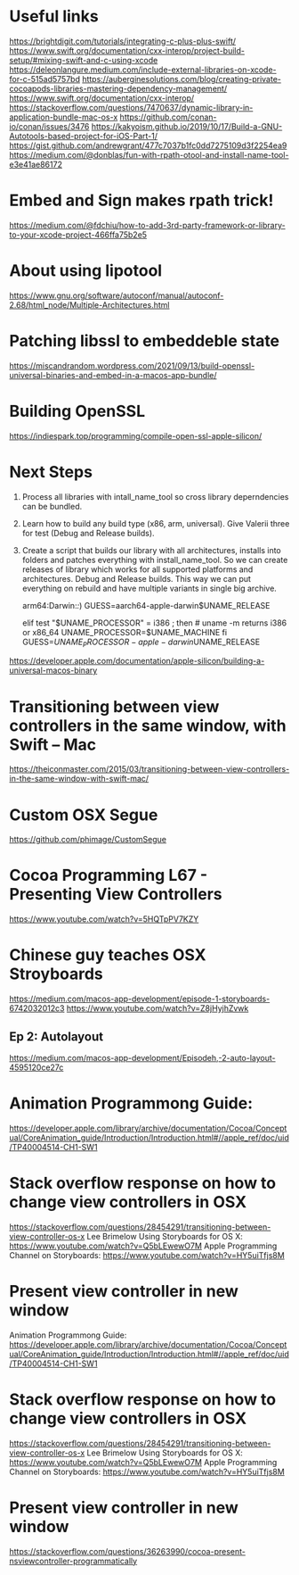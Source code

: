 

# Useful links
https://brightdigit.com/tutorials/integrating-c-plus-plus-swift/
https://www.swift.org/documentation/cxx-interop/project-build-setup/#mixing-swift-and-c-using-xcode
https://deleonlangure.medium.com/include-external-libraries-on-xcode-for-c-515ad5757bd
https://auberginesolutions.com/blog/creating-private-cocoapods-libraries-mastering-dependency-management/
https://www.swift.org/documentation/cxx-interop/
https://stackoverflow.com/questions/7470637/dynamic-library-in-application-bundle-mac-os-x
https://github.com/conan-io/conan/issues/3476
https://kakyoism.github.io/2019/10/17/Build-a-GNU-Autotools-based-project-for-iOS-Part-1/
https://gist.github.com/andrewgrant/477c7037b1fc0dd7275109d3f2254ea9
https://medium.com/@donblas/fun-with-rpath-otool-and-install-name-tool-e3e41ae86172

# Embed and Sign makes rpath trick!
https://medium.com/@fdchiu/how-to-add-3rd-party-framework-or-library-to-your-xcode-project-466ffa75b2e5

# About using lipotool
https://www.gnu.org/software/autoconf/manual/autoconf-2.68/html_node/Multiple-Architectures.html

# Patching libssl to embeddeble state
https://miscandrandom.wordpress.com/2021/09/13/build-openssl-universal-binaries-and-embed-in-a-macos-app-bundle/

# Building OpenSSL
https://indiespark.top/programming/compile-open-ssl-apple-silicon/

# Next Steps
1. Process all libraries with intall_name_tool so cross library deperndencies can be bundled.
2. Learn how to build any build type (x86, arm, universal). Give Valerii three for test (Debug and Release builds).
3. Create a script that builds our library with all architectures, installs into folders and patches everything with install_name_tool. So we can create releases of library which works for all supported platforms and architectures. Debug and Release builds. This way we can put everything on rebuild and have multiple variants in single big archive.


    arm64:Darwin:*:*)
        GUESS=aarch64-apple-darwin$UNAME_RELEASE
		
      elif test "$UNAME_PROCESSOR" = i386 ; then
            # uname -m returns i386 or x86_64
            UNAME_PROCESSOR=$UNAME_MACHINE
        fi
        GUESS=$UNAME_PROCESSOR-apple-darwin$UNAME_RELEASE		

https://developer.apple.com/documentation/apple-silicon/building-a-universal-macos-binary

# Transitioning between view controllers in the same window, with Swift – Mac
https://theiconmaster.com/2015/03/transitioning-between-view-controllers-in-the-same-window-with-swift-mac/

# Custom OSX Segue
https://github.com/phimage/CustomSegue

# Cocoa Programming L67 - Presenting View Controllers
https://www.youtube.com/watch?v=5HQTpPV7KZY

# Chinese guy teaches OSX Stroyboards
https://medium.com/macos-app-development/episode-1-storyboards-6742032012c3
https://www.youtube.com/watch?v=Z8jHyjhZvwk
## Ep 2: Autolayout
https://medium.com/macos-app-development/Episodeh,-2-auto-layout-4595120ce27c

#  Animation Programmong Guide:
https://developer.apple.com/library/archive/documentation/Cocoa/Conceptual/CoreAnimation_guide/Introduction/Introduction.html#//apple_ref/doc/uid/TP40004514-CH1-SW1

# Stack overflow response on how to change view controllers in OSX
https://stackoverflow.com/questions/28454291/transitioning-between-view-controller-os-x
Lee Brimelow Using Storyboards for OS X: https://www.youtube.com/watch?v=Q5bLEwewO7M
Apple Programming Channel on Storyboards: https://www.youtube.com/watch?v=HY5uiTfjs8M

# Present view controller in new window
 Animation Programmong Guide:
https://developer.apple.com/library/archive/documentation/Cocoa/Conceptual/CoreAnimation_guide/Introduction/Introduction.html#//apple_ref/doc/uid/TP40004514-CH1-SW1

# Stack overflow response on how to change view controllers in OSX
https://stackoverflow.com/questions/28454291/transitioning-between-view-controller-os-x
Lee Brimelow Using Storyboards for OS X: https://www.youtube.com/watch?v=Q5bLEwewO7M
Apple Programming Channel on Storyboards: https://www.youtube.com/watch?v=HY5uiTfjs8M

# Present view controller in new window
https://stackoverflow.com/questions/36263990/cocoa-present-nsviewcontroller-programmatically
